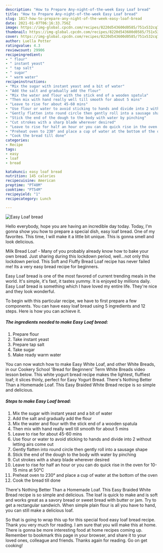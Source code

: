 ```yaml
---
description: "How to Prepare Any-night-of-the-week Easy Loaf bread"
title: "How to Prepare Any-night-of-the-week Easy Loaf bread"
slug: 1817-how-to-prepare-any-night-of-the-week-easy-loaf-bread
date: 2021-01-07T06:16:33.756Z
image: https://img-global.cpcdn.com/recipes/8220d543600d0585/751x532cq70/easy-loaf-bread-recipe-main-photo.jpg
thumbnail: https://img-global.cpcdn.com/recipes/8220d543600d0585/751x532cq70/easy-loaf-bread-recipe-main-photo.jpg
cover: https://img-global.cpcdn.com/recipes/8220d543600d0585/751x532cq70/easy-loaf-bread-recipe-main-photo.jpg
author: Luella Potter
ratingvalue: 4.3
reviewcount: 29906
recipeingredient:
- " flour"
- " instant yeast"
- " tap salt"
- " sugar"
- " warm water"
recipeinstructions:
- "Mix the sugar with instant yeast and a bit of water"
- "Add the salt and gradually add the flour"
- "Mix the water and flour with the stick end of a wooden spatula"
- "Then mix with hand really well till smooth for about 5 mins"
- "Leave to rise for about 45-60 mins"
- "Use flour or water to avoid sticking to hands and divide into 2 without letting airs come out"
- "Gently flatten into round circle then gently roll into a sausage shape"
- "Stick the end of the dough to the body with water by pinching"
- "Cut strokes with a sharp blade wherever desired"
- "Leave to rise for half an hour or you can do quick rise in the oven for 10-15 mins at 50°C"
- "Preheat oven to 230° and place a cup of water at the bottom of the oven"
- "Cook the bread till done"
categories:
- Recipe
tags:
- easy
- loaf
- bread

katakunci: easy loaf bread 
nutrition: 145 calories
recipecuisine: American
preptime: "PT40M"
cooktime: "PT54M"
recipeyield: "1"
recipecategory: Lunch

---
```



![Easy Loaf bread](https://img-global.cpcdn.com/recipes/8220d543600d0585/751x532cq70/easy-loaf-bread-recipe-main-photo.jpg)

Hello everybody, hope you are having an incredible day today. Today, I'm gonna show you how to prepare a special dish, easy loaf bread. One of my favorites. This time, I will make it a little bit unique. This is gonna smell and look delicious.

Milk Bread Loaf - Many of you probably already know how to bake your own bread. Just sharing during this lockdown period, well…not only this lockdown period. This Soft and Fluffy Bread Loaf recipe has never failed me! Its a very easy bread recipe for beginners.

Easy Loaf bread is one of the most favored of current trending meals in the world. It's simple, it's fast, it tastes yummy. It is enjoyed by millions daily. Easy Loaf bread is something which I have loved my entire life. They're nice and they look wonderful.


To begin with this particular recipe, we have to first prepare a few components. You can have easy loaf bread using 5 ingredients and 12 steps. Here is how you can achieve it.

<!--inarticleads1-->

##### The ingredients needed to make Easy Loaf bread:

1. Prepare  flour
1. Take  instant yeast
1. Prepare  tap salt
1. Take  sugar
1. Make ready  warm water


You can now watch how to make Easy White Loaf, and other White Breads, in our Cookery School &#39;Bread for Beginners&#39; Term White Breads video lesson below. This white yogurt bread recipe makes the lightest, fluffiest loaf; it slices thinly, perfect for Easy Yogurt Bread. There&#39;s Nothing Better Than a Homemade Loaf. This Easy Braided White Bread recipe is so simple and delicious. 

<!--inarticleads2-->

##### Steps to make Easy Loaf bread:

1. Mix the sugar with instant yeast and a bit of water
1. Add the salt and gradually add the flour
1. Mix the water and flour with the stick end of a wooden spatula
1. Then mix with hand really well till smooth for about 5 mins
1. Leave to rise for about 45-60 mins
1. Use flour or water to avoid sticking to hands and divide into 2 without letting airs come out
1. Gently flatten into round circle then gently roll into a sausage shape
1. Stick the end of the dough to the body with water by pinching
1. Cut strokes with a sharp blade wherever desired
1. Leave to rise for half an hour or you can do quick rise in the oven for 10-15 mins at 50°C
1. Preheat oven to 230° and place a cup of water at the bottom of the oven
1. Cook the bread till done


There&#39;s Nothing Better Than a Homemade Loaf. This Easy Braided White Bread recipe is so simple and delicious. The loaf is quick to make and is soft and works great as a savory bread or sweet bread with butter or jam. Try to get a rectangular sandwich. When simple plain flour is all you have to hand, you can still make a delicious loaf. 

So that is going to wrap this up for this special food easy loaf bread recipe. Thank you very much for reading. I am sure that you will make this at home. There is gonna be more interesting food at home recipes coming up. Remember to bookmark this page in your browser, and share it to your loved ones, colleague and friends. Thanks again for reading. Go on get cooking!
